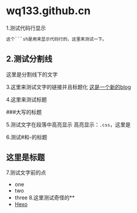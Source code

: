 # wq133.github.cn

1.测试代码行显示
```sh
这个```sh是用来显示代码行的，这里来测试一下。
```
2.测试分割线
------
这里是分割线下的文字

3.这里来测试文字的链接并且标题化
[这是一个新的blog](https://wq133.github.io)

4.这里来测试标题

###大写的标题

5.测试文字在段落中高亮显示
高亮显示：`.css`，这里是

6.测试#和-的标题

这里是标题
--------

7.测试文字前的点
- one
- two
- three
8.这里测试奇怪的**
- [Hexo](https://github.com/Kaijun/hexo-theme-huxblog)
